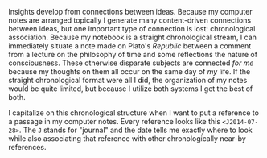 Insights develop from connections between ideas.  Because my computer notes are arranged topically I generate many content-driven connections between ideas, but one important type of connection is lost: chronological association.  Because my notebook is a straight chronological stream, I can immediately situate a note made on Plato's *Republic* between a comment from a lecture on the philosophy of time and some reflections the nature of consciousness.  These otherwise disparate subjects are connected *for me* because my thoughts on them all occur on the same day of *my* life.  If the straight chronological format were all I did, the organization of my notes would be quite limited, but because I utilize both systems I get the best of both.

I capitalize on this chronological structure when I want to put a reference to a passage in my computer notes.  Every reference looks like this `<J2014-07-28>`.  The `J` stands for "journal" and the date tells me exactly where to look while also associating that reference with other chronologically near-by references.

